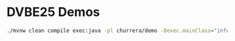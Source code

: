# DVBE25 Demos

```bash
./mvnw clean compile exec:java -pl churrera/demo -Dexec.mainClass="info.jab.churrera.HelloWorldAgent"
```